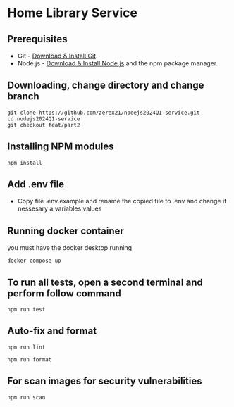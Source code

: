 # Home Library Service

## Prerequisites

- Git - [Download & Install Git](https://git-scm.com/downloads).
- Node.js - [Download & Install Node.js](https://nodejs.org/en/download/) and the npm package manager.

## Downloading, change directory and change branch

```
git clone https://github.com/zerex21/nodejs2024Q1-service.git
cd nodejs2024Q1-service
git checkout feat/part2
```

## Installing NPM modules

```
npm install
```

## Add .env file

- Copy file .env.example and rename the copied file to .env and change if nessesary a variables values

## Running docker container

you must have the docker desktop running

```
docker-compose up
```

## To run all tests, open a second terminal and perform follow command

```
npm run test
```

## Auto-fix and format

```
npm run lint
```

```
npm run format
```

## For scan images for security vulnerabilities

```
npm run scan
```